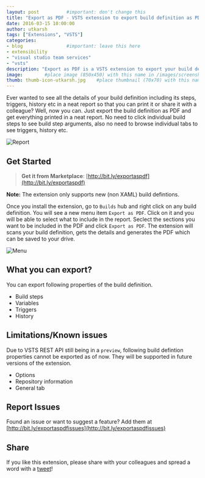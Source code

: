 ```yaml
---
layout: post          #important: don't change this
title: "Export as PDF - VSTS extension to export build definition as PDF"
date: 2016-03-15 10:00:00 
author: utkarsh 
tags: ["Extensions", "VSTS"]
categories:
- blog                #important: leave this here
- extensibility
- "visual studio team services"
- "vsts"
description: "Export as PDF is a VSTS extension to export your build definition as PDF."
image:        #place image (850x450) with this name in /images/screenshots
thumb: thumb-icon-utkarsh.jpg    #place thumbnail (70x70) with this name in /images/screenshots/thumbs/
---
```

Ever wanted to see all the details of your build definition including its steps, triggers, history etc in a neat report so that you can print it or share it with a colleague? Well, now you can. Just export the build definition as PDF and get everything printed in a neat report. No need to click individual build steps to see build step arguments, also no need to browse individual tabs to see triggers, history etc.
<!--more--> 

![Report]({{site.url}}/images/screenshots/utkarsh/build2pdf.png)

## Get Started

> **Get it from Marketplace**: [http://bit.ly/exportaspdf](http://bit.ly/exportaspdf)

**Note:** The extension only supports new (non XAML) build defintions.

Once you install the extension, go to `Builds` hub and right click on any build definition. You will see a new menu item `Export as PDF`. Click on it and you will be able to select what to include in the report. Seclect the sections you want to be included in the PDF and click `Export as PDF`. The extension will scans your build definition, gets the details and generates the PDF which can be saved to your drive.

![Menu]({{site.url}}/images/screenshots/utkarsh/menu_options.png)

## What you can export?
You can export following properties of the build definition.

- Build steps
- Variables
- Triggers
- History

## Limitations/Known issues
Due to VSTS REST API still being in a `preview`, following build defintion properties cannot be exported as of now. They will be supported in future versions of the extension.

- Options
- Repository information
- General tab

## Report Issues
Found an issue or want to suggest a feature? Add them at [http://bit.ly/exportaspdfissues](http://bit.ly/exportaspdfissues)

## Share
If you like this extension, please share with your colleagues and spread a word with a [tweet](http://twitter.com/home/?status=http%3A%2F%2Fbit.ly%2Fexportaspdf%20-%20Check%20this%20out!%20This%20%23vsts%20%23extension%20by%20%40onlyutkarsh%20exports%20ur%20build%20definition%20into%20a%20nice%20printable%20PDF%20report)!
